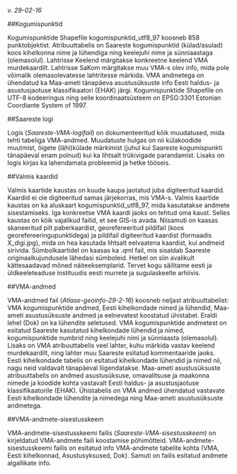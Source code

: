 
*v. 29-02-16*

##Kogumispunktid 

Kogumispunktide Shapefile kogumispunktid_utf8_97 koosneb 858 punktobjektist. Atribuuttabelis on Saareste kogumispunktid (külad/asulad) koos kihelkonna nime ja lühendiga ning keelejuhi nime ja sünniaastaga (olemasolul). Lahtrisse Keelend märgitakse konkreetne keelend VMA murdekaardilt. Lahtrisse SaKom märgitakse muu VMA-s olev info, mida pole võimalik olemasolevatesse lahtritesse märkida. VMA andmetega on ühendatud ka Maa-ameti tänapäeva asustusüksuste info Eesti haldus- ja asustusjaotuse klassifikaatori (EHAK) järgi. Kogumispunktide Shapefile on UTF-8 kodeeringus ning selle koordinaatsüsteem on EPSG:3301 Estonian Coordiante System of 1997.

##Saareste logi

Logis (*Saareste-VMA-logifail*) on dokumenteeritud kõik muudatused, mida tehti tabeliga VMA-andmed. Muudatuste hulgas on nii külakoodide muutmist, õigete (lähi)külade märkimist (juhul kui Saareste kogumispunkti tänapäeval enam polnud) kui ka lihtsalt trükivigade parandamist. Lisaks on logis kirjas ka lahendamata probleemid ja hetke tööseis. 

##Valmis kaardid 

Valmis kaartide kaustas on kuude kaupa jaotatud juba digiteeritud kaardid. Kaardid ei ole digiteeritud samas järjekorras, mis VMA-s. Valmis kaartide kaustas on ka aluskaart kogumispunktid_utf8_97, mida kasutatakse andmete sisestamiseks. Iga konkreetse VMA kaardi jaoks on tehtud oma kaust. Selles kaustas on kõik vajalikud failid, et see GIS-is avada. Niisamuti on kaasas skaneeritud pilt paberkaardist, georefereeritud pildifail (koos georefereeringupunktidega) ja pildifail digiteeritud kaardist (formaadis X_digi.jpg), mida on hea kasutada lihtsalt eelvaatena kaardist, kui andmeid sirivida. Sümbolkaartidel on kaasas ka .qml fail, mis sisaldab Saareste originaalkujundusele lähedasi sümboleid. Hetkel on siin avalikult kättesaadavad mõned näiteeksemplarid. Tervet kogu säilitame eesti ja üldkeeleteaduse instituudis eesti murrete ja sugulaskeelte arhiivis.

##VMA-andmed 

VMA-andmed fail (*Atlase-geoinfo-29-2-16*) koosneb neljast atribuuttabelist: VMA kogumispunktide andmed, Eesti kihelkondade nimed ja lühendid, Maa-ameti asustusüksuste andmed ja eelnevatest koostatud ühistabel. Eraldi lehel (Dok) on ka lühendite seletused. VMA kogumispunktide andmetest on esitatud Saareste kasutatud kihelkondade lühendid ja nimed, kogumispunktide numbrid ning keelejuhi nimi ja sünniaasta (olemasolul). Lisaks on VMA atribuuttabelis veel lahter, kuhu märkida vastav keelend murdekaardilt, ning lahter muu Saareste esitatud kommentaaride jaoks. Eesti kihelkondade tabelis on esitatud kihelkondade lühendid ja nimed nii, nagu neid valdavalt tänapäeval liigendatakse. Maa-ameti asustusüksuste atribuuttabelis on andmed asustusüksuse, omavalitsuse ja maakonna nimede ja koodide kohta vastavalt Eesti haldus- ja asustusjaotuse klassifikaatorile (EHAK). Ühistabelis on VMA andmed ühendatud vastavate Eesti kihelkondade lühendite ja nimedega ning Maa-ameti asustusüksuste andmetega. 

##VMA-andmete-sisestusskeem 

VMA-andmete-sisestusskeemi failis (*Saareste-VMA-sisestusskeem*) on kirjeldatud VMA-andmete faili koostamise põhimõtteid. VMA-andmete-sisestusskeemi failis on esitatud info VMA-andmete tabelite kohta (VMA, Eesti kihelkonnad, Asustusyksused, Dok). Samuti on failis esitatud andmete algallikate info. 

